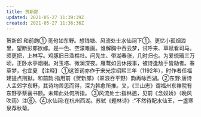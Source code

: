 ```yaml
---
title: 贺新郎
updated: 2021-05-27 11:39:39Z
created: 2021-05-27 11:36:36Z
---
```


贺新郎
和前韵①
觅句如东野。想钱塘、风流处士水仙祠下①。更忆小孤烟浪里，望断彭郎欲嫁。是一色、空濛难画。谁解胸中吞云梦，试呼来、草赋看司马。须更把，上林写。鸡豚旧日渔樵社。问先生、带湖春涨，几时归也。为爱琉璃三万顷，正卧水亭烟榭。对玉塔、微澜深夜。雁鹜如云休报事，被诗逢敌手皆勍者。春草梦，也宜夏
【注释】
①这首词亦作于宋光宗绍熙三年（1192年），时作者任福建提点刑狱。和前韵:指用前《贺新郎》（翠浪吞平野）韵再咏西湖。②东野:唐诗人孟郊字东野，其诗均苦思而得，深为韩愈所推。又，《三山志》谓福州东禅院有东野亭蔡襄书额。未知此处何所指。
③风流处士:指林逋，见前《念奴娇》（晚风吹雨）注⑥。④水仙祠:在杭州西湖。苏轼《题林诗》:“不然待配水仙王，一盏寒泉荐秋菊。
